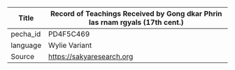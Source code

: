 |Title | Record of Teachings Received by Gong dkar Phrin las rnam rgyals (17th cent.) 
| --- | --- 
|pecha_id | PD4F5C469
|language | Wylie Variant
|Source | https://sakyaresearch.org